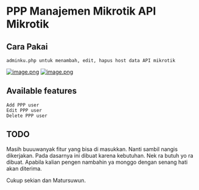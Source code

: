 # PPP Manajemen Mikrotik API Mikrotik

## Cara Pakai
```
adminku.php untuk menambah, edit, hapus host data API mikrotik
```
[![image.png](https://i.postimg.cc/v8J3Lf38/image.png)](https://postimg.cc/4n16XKDj)
[![image.png](https://i.postimg.cc/65HTxLgt/image.png)](https://postimg.cc/ykZ7F97b)
## Available features
```
Add PPP user
Edit PPP user
Delete PPP user
```
## TODO
Masih buuuwanyak fitur yang bisa di masukkan. Nanti sambil nangis dikerjakan.
Pada dasarnya ini dibuat karena kebutuhan. Nek ra butuh yo ra dibuat.
Apabila kalian pengen nambahin ya monggo dengan senang hati akan diterima.

Cukup sekian dan Matursuwun.
